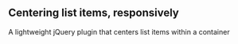 ## Centering list items, responsively

A lightweight jQuery plugin that centers list items within a container